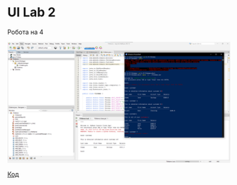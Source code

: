 # UI Lab 2 

Робота на 4

![](https://github.com/ppc-ntu-khpi/34-tui-2-linbaz/blob/master/img/image.png)

[Код](https://github.com/ppc-ntu-khpi/34-tui-2-linbaz/blob/master/src/TUI2demo.java)
